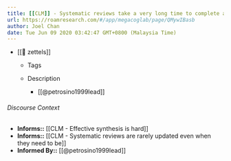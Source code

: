 ```yaml
---
title: [[CLM]] - Systematic reviews take a very long time to complete and update
url: https://roamresearch.com/#/app/megacoglab/page/QMywIBasb
author: Joel Chan
date: Tue Jun 09 2020 03:42:47 GMT+0800 (Malaysia Time)
---
```


- [[🌲 zettels]]

    - Tags

    - Description

        - [[@petrosino1999lead]]

###### Discourse Context

- **Informs::** [[CLM - Effective synthesis is hard]]
- **Informs::** [[CLM - Systematic reviews are rarely updated even when they need to be]]
- **Informed By::** [[@petrosino1999lead]]

